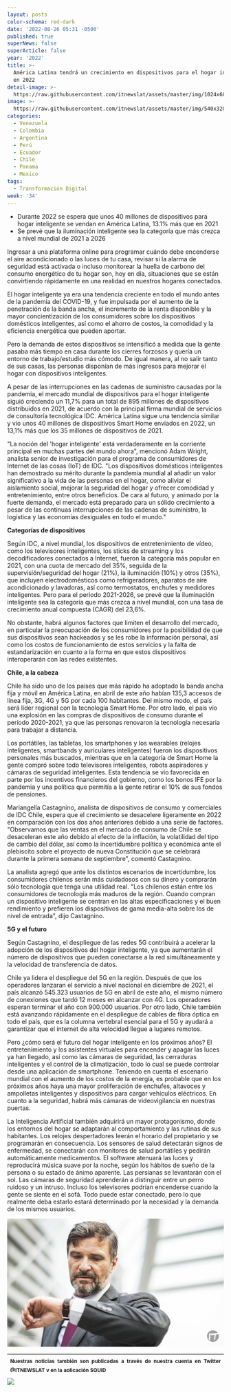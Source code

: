 ```yaml
---
layout: posts
color-schema: red-dark
date: '2022-08-26 05:31 -0500'
published: true
superNews: false
superArticle: false
year: '2022'
title: >-
  América Latina tendrá un crecimiento en dispositivos para el hogar inteligente
  en 2022
detail-image: >-
  https://raw.githubusercontent.com/itnewslat/assets/master/img/1024x680/Ejecutivo-pendiente-g.jpg
image: >-
  https://raw.githubusercontent.com/itnewslat/assets/master/img/540x320/Ejecutivo-pendiente-p.jpg
categories:
  - Venezuela
  - Colombia
  - Argentina
  - Perú
  - Ecuador
  - Chile
  - Panama
  - Mexico
tags:
  - Transformación Digital
week: '34'
---
```

- Durante 2022 se espera que unos 40 millones de dispositivos para hogar inteligente se vendan en América Latina, 13.1% más que en 2021
- Se prevé que la iluminación inteligente sea la categoría que más crezca a nivel mundial de 2021 a 2026

Ingresar a una plataforma online para programar cuándo debe encenderse el aire acondicionado o las luces de tu casa, revisar si la alarma de seguridad está activada o incluso monitorear la huella de carbono del consumo energético de tu hogar son, hoy en día, situaciones que se están convirtiendo rápidamente en una realidad en nuestros hogares conectados.
 
El hogar inteligente ya era una tendencia creciente en todo el mundo antes de la pandemia del COVID-19, y fue impulsada por el aumento de la penetración de la banda ancha, el incremento de la renta disponible y la mayor concientización de los consumidores sobre los dispositivos domésticos inteligentes, así como el ahorro de costos, la comodidad y la eficiencia energética que pueden aportar.
 
Pero la demanda de estos dispositivos se intensificó a medida que la gente pasaba más tiempo en casa durante los cierres forzosos y quería un entorno de trabajo/estudio más cómodo. De igual manera, al no salir tanto de sus casas, las personas disponían de más ingresos para mejorar el hogar con dispositivos inteligentes.
 
A pesar de las interrupciones en las cadenas de suministro causadas por la pandemia, el mercado mundial de dispositivos para el hogar inteligente siguió creciendo un 11,7% para un total de 895 millones de dispositivos distribuidos en 2021, de acuerdo con la principal firma mundial de servicios de consultoría tecnológica IDC. América Latina sigue una tendencia similar y vio unos 40 millones de dispositivos Smart Home enviados en 2022, un 13,1% más que los 35 millones de dispositivos de 2021.
 
"La noción del 'hogar inteligente' está verdaderamente en la corriente principal en muchas partes del mundo ahora", mencionó Adam Wright, analista senior de investigación para el programa de consumidores de Internet de las cosas (IoT) de IDC. "Los dispositivos domésticos inteligentes han demostrado su mérito durante la pandemia mundial al añadir un valor significativo a la vida de las personas en el hogar, como aliviar el aislamiento social, mejorar la seguridad del hogar y ofrecer comodidad y entretenimiento, entre otros beneficios. De cara al futuro, y animado por la fuerte demanda, el mercado está preparado para un sólido crecimiento a pesar de las continuas interrupciones de las cadenas de suministro, la logística y las economías desiguales en todo el mundo."
 
**Categorías de dispositivos**
 
Según IDC, a nivel mundial, los dispositivos de entretenimiento de vídeo, como los televisores inteligentes, los sticks de streaming y los decodificadores conectados a Internet, fueron la categoría más popular en 2021, con una cuota de mercado del 35%, seguida de la supervisión/seguridad del hogar (21%), la iluminación (10%) y otros (35%), que incluyen electrodomésticos como refrigeradores, aparatos de aire acondicionado y lavadoras, así como termostatos, enchufes y medidores inteligentes. Pero para el periodo 2021-2026, se prevé que la iluminación inteligente sea la categoría que más crezca a nivel mundial, con una tasa de crecimiento anual compuesta (CAGR) del 23,6%.
 
No obstante, habrá algunos factores que limiten el desarrollo del mercado, en particular la preocupación de los consumidores por la posibilidad de que sus dispositivos sean hackeados y se les robe la información personal, así como los costos de funcionamiento de estos servicios y la falta de estandarización en cuanto a la forma en que estos dispositivos interoperarán con las redes existentes.
 
**Chile, a la cabeza**
 
Chile ha sido uno de los países que más rápido ha adoptado la banda ancha fija y móvil en América Latina, en abril de este año habían 135,3 accesos de línea fija, 3G, 4G y 5G por cada 100 habitantes. Del mismo modo, el país será líder regional con la tecnología Smart Home. Por otro lado, el país vio una explosión en las compras de dispositivos de consumo durante el período 2020-2021, ya que las personas renovaron la tecnología necesaria para trabajar a distancia.
 
Los portátiles, las tabletas, los smartphones y los wearables (relojes inteligentes, smartbands y auriculares inteligentes) fueron los dispositivos personales más buscados, mientras que en la categoría de Smart Home la gente compró sobre todo televisores inteligentes, robots aspiradores y cámaras de seguridad inteligentes. Esta tendencia se vio favorecida en parte por los incentivos financieros del gobierno, como los bonos IFE por la pandemia y una política que permitía a la gente retirar el 10% de sus fondos de pensiones.
 
Mariangella Castagnino, analista de dispositivos de consumo y comerciales de IDC Chile, espera que el crecimiento se desacelere ligeramente en 2022 en comparación con los dos años anteriores debido a una serie de factores. "Observamos que las ventas en el mercado de consumo de Chile se desaceleran este año debido al efecto de la inflación, la volatilidad del tipo de cambio del dólar, así como la incertidumbre política y económica ante el plebiscito sobre el proyecto de nueva Constitución que se celebrará durante la primera semana de septiembre", comentó Castagnino.
 
La analista agregó que ante los distintos escenarios de incertidumbre, los consumidores chilenos serán más cuidadosos con su dinero y comprarán sólo tecnología que tenga una utilidad real. "Los chilenos están entre los consumidores de tecnología más maduros de la región. Cuando compran un dispositivo inteligente se centran en las altas especificaciones y el buen rendimiento y prefieren los dispositivos de gama media-alta sobre los de nivel de entrada", dijo Castagnino.
 
**5G y el futuro**
 
Según Castagnino, el despliegue de las redes 5G contribuirá a acelerar la adopción de los dispositivos del hogar inteligente, ya que aumentarán el número de dispositivos que pueden conectarse a la red simultáneamente y la velocidad de transferencia de datos.
 
Chile ya lidera el despliegue del 5G en la región. Después de que los operadores lanzaran el servicio a nivel nacional en diciembre de 2021, el país alcanzó 545.323 usuarios de 5G en abril de este año, el mismo número de conexiones que tardó 12 meses en alcanzar con 4G. Los operadores esperan terminar el año con 900.000 usuarios. Por otro lado, Chile también está avanzando rápidamente en el despliegue de cables de fibra óptica en todo el país, que es la columna vertebral esencial para el 5G y ayudará a garantizar que el internet de alta velocidad llegue a lugares remotos.
 
Pero ¿cómo será el futuro del hogar inteligente en los próximos años? El entretenimiento y los asistentes virtuales para encender y apagar las luces ya han llegado, así como las cámaras de seguridad, las cerraduras inteligentes y el control de la climatización, todo lo cual se puede controlar desde una aplicación de smartphone. Teniendo en cuenta el escenario mundial con el aumento de los costos de la energía, es probable que en los próximos años haya una mayor proliferación de enchufes, altavoces y ampolletas inteligentes y dispositivos para cargar vehículos eléctricos. En cuanto a la seguridad, habrá más cámaras de videovigilancia en nuestras puertas.
 
La Inteligencia Artificial también adquirirá un mayor protagonismo, donde los entornos del hogar se adaptarán al comportamiento y las rutinas de sus habitantes. Los relojes despertadores leerán el horario del propietario y se programarán en consecuencia. Los sensores de salud detectarán signos de enfermedad, se conectarán con monitores de salud portátiles y pedirán automáticamente medicamentos. El software atenuará las luces y reproducirá música suave por la noche, según los hábitos de sueño de la persona o su estado de ánimo aparente. Las persianas se levantarán con el sol. Las cámaras de seguridad aprenderán a distinguir entre un perro ruidoso y un intruso. Incluso los televisores podrían encenderse cuando la gente se siente en el sofá. Todo puede estar conectado, pero lo que realmente deba estarlo estará determinado por la necesidad y la demanda de los mismos usuarios. 
 
![](https://raw.githubusercontent.com/itnewslat/assets/master/img/540x320/Ejecutivo-pendiente-p.jpg)

<table style="height: 42px;" width="569">
<tbody>
<tr>
<td style="text-align: justify;"><sub><strong>Nuestras noticias también son publicadas a través de nuestra cuenta en Twitter <a href="https://twitter.com/itnewslat?lang=es">@ITNEWSLAT</a> y en la aplicación <a href="https://squidapp.co/en/">SQUID</a></strong></sub></td>
</tr>
</tbody>
</table>

<img src="https://tracker.metricool.com/c3po.jpg?hash=56f88a41e39ab42c063cc51676587a04"/>